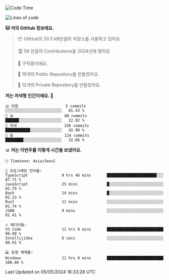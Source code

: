   <!--START_SECTION:waka-->
![Code Time](http://img.shields.io/badge/Code%20Time-554%20hrs%2036%20mins-blue)

![Lines of code](https://img.shields.io/badge/%EC%A0%80%EB%8A%94%20%EC%97%AC%ED%83%9C%EA%B9%8C%EC%A7%80%20-245.4%20thousand%20%EC%A4%84%EC%9D%98%20%EC%BD%94%EB%93%9C%EB%A5%BC%20%EC%9E%91%EC%84%B1%ED%96%88%EC%96%B4%EC%9A%94.-blue)

**🐱 저의 GitHub 정보에요.** 

> 📦 GitHub의 20.5 kB만큼의 저장소를 사용하고 있어요. 
 > 
> 🏆 59 만큼의 Contributions을 2024년에 했어요
 > 
> 💼 구직중이에요.
 > 
> 📜 19개의 Public Repository를 만들었어요. 
 > 
> 🔑 12개의 Private Repository를 만들었어요. 
 > 
**저는 저녁형 인간이에요. 🦉** 

```text
🌞 아침                     5 commits           ░░░░░░░░░░░░░░░░░░░░░░░░░   01.43 % 
🌆 낮　                     80 commits          ██████░░░░░░░░░░░░░░░░░░░   22.92 % 
🌃 저녁                     150 commits         ███████████░░░░░░░░░░░░░░   42.98 % 
🌙 밤　                     114 commits         ████████░░░░░░░░░░░░░░░░░   32.66 % 
```


📊 **저는 이번주를 이렇게 시간을 보냈어요.** 

```text
🕑︎ Timezone: Asia/Seoul

💬 프로그래밍 언어들: 
TypeScript               9 hrs 46 mins       ██████████████████████░░░   87.71 % 
JavaScript               25 mins             █░░░░░░░░░░░░░░░░░░░░░░░░   03.79 % 
Bash                     14 mins             █░░░░░░░░░░░░░░░░░░░░░░░░   02.23 % 
Rust                     11 mins             ░░░░░░░░░░░░░░░░░░░░░░░░░   01.74 % 
JSON                     9 mins              ░░░░░░░░░░░░░░░░░░░░░░░░░   01.41 % 

🔥 에디터들: 
VS Code                  11 hrs 8 mins       █████████████████████████   99.99 % 
Intellijidea             0 secs              ░░░░░░░░░░░░░░░░░░░░░░░░░   00.01 % 

💻 운영 체제들: 
Windows                  11 hrs 8 mins       █████████████████████████   100.00 % 
```


 Last Updated on 05/05/2024 18:33:28 UTC
<!--END_SECTION:waka-->

